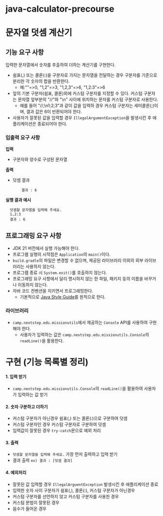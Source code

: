 # java-calculator-precourse

# 문자열 덧셈 계산기


## 기능 요구 사항
입력한 문자열에서 숫자를 추출하여 더하는 계산기를 구현한다.
* 쉼표(,) 또는 콜론(:)을 구분자로 가지는 문자열을 전달하는 경우 구분자를 기준으로 분리한 각 숫자의 합을 반환한다.
    * 예:""=>0, "1,2"=>3, "1,2,3"=>6, "1,2:3"=>6
* 앞의 기본 구분자(쉼표, 콜론)외에 커스텀 구분자를 지정할 수 있다. 커스텀 구분자는 문자열 앞부분의 "//"와 "\n" 사이에 위치하는 문자를 커스텀 구분자로 사용한다.
    * 예를 들어 "//;\n1;2;3"과 같이 값을 입력하 경우 커스텀 구분자는 세미콜론(;)이며, 결과 값은 6이 반환되어야 한다.
* 사용자가 잘못된 값을 입력할 경우 `IllegalArgumentException`을 발생시킨 후 애플리케이션은 종료되어야 한다.

### 입출력 요구 사항

**입력**
* 구분자와 양수로 구성된 문자열

**출력**

* 덧셈 결과
  ```
      결과 : 6
  ```
**실행 결과 예시**

```
  덧셈할 문자열을 입력해 주세요.
  1,2:3
  결과 : 6
```

## 프로그래밍 요구 사항
* JDK 21 버전에서 실행 가능해야 한다.
* 프로그램 실행의 시작점은 `Application`의 `main()`이다.
* `build.gradle`의 파일은 변경할 수 없으며, 제공된 라이브러리 이외의 외부 라이브러리는 사용하지 않는다.
* 프로그램 종료 시 `System.exit()`를 호출하지 않는다.
* 프로그래밍 요구 사항에서 달리 명시하지 않는 한 파일, 패키지 등의 이름을 바꾸거나 이동하지 않는다.
* 자바 코드 컨벤션을 지키면서 프로그래밍한다.
    * 기본적으로 [Java Style Guide](https://github.com/woowacourse/woowacourse-docs/tree/main/styleguide/java)를 원칙으로 한다.

### 라이브러리
* `camp.nextstep.edu.missionutils`에서 제공하는 `Console` API를 사용하여 구현해야 한다.
    * 사용자가 입력하는 값은 `camp.nextstep.edu.missionutils.Console`의 `readLine()`을 활용한다.



# 구현 (기능 목록별 정리)

#### 1. 입력 받기
* `camp.nextstep.edu.missionutils.Console`의 `readLine()`을 활용하여 사용자가 입력하는 값 받기

#### 2. 숫자 구분하고 더하기
* 커스텀 구분자가 아닌경우 쉼표(,) 또는 콜론(:)으로 구분하여 덧셈
* 커스텀 구분자인 경우 커스텀 구분자로 구분하여 덧셈
* 입력값이 잘못된 경우 `try-catch`문으로 예외 처리

#### 3. 출력
* `덧셈할 문자열을 입력해 주세요.` 가장 먼저 출력하고 입력 받기
* 결과 출력 `ex) 결과 : [덧셈 결과] `

#### 4. 예외처리
* 잘못된 값 입력할 경우 `IllegalArguentException` 발생시킨 후 애플리케이션 종료
* 입력한 숫자 사이 구분자가 쉼표(,), 콜론(:), 커스텀 구분자가 아닌경우
* 커스텀 구분자를 선언하지 않고 커스텀 구분자를 사용한 경우
* 커스텀 문법이 잘못된 경우
* 음수가 들어온 경우
